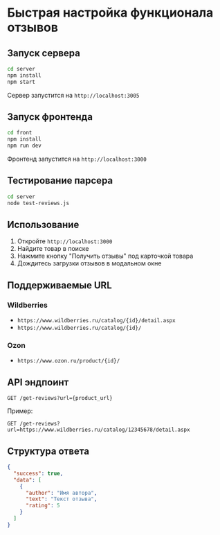 # Быстрая настройка функционала отзывов

## Запуск сервера

```bash
cd server
npm install
npm start
```

Сервер запустится на `http://localhost:3005`

## Запуск фронтенда

```bash
cd front
npm install
npm run dev
```

Фронтенд запустится на `http://localhost:3000`

## Тестирование парсера

```bash
cd server
node test-reviews.js
```

## Использование

1. Откройте `http://localhost:3000`
2. Найдите товар в поиске
3. Нажмите кнопку "Получить отзывы" под карточкой товара
4. Дождитесь загрузки отзывов в модальном окне

## Поддерживаемые URL

### Wildberries
- `https://www.wildberries.ru/catalog/{id}/detail.aspx`
- `https://www.wildberries.ru/catalog/{id}/`

### Ozon
- `https://www.ozon.ru/product/{id}/`

## API эндпоинт

```
GET /get-reviews?url={product_url}
```

Пример:
```
GET /get-reviews?url=https://www.wildberries.ru/catalog/12345678/detail.aspx
```

## Структура ответа

```json
{
  "success": true,
  "data": [
    {
      "author": "Имя автора",
      "text": "Текст отзыва",
      "rating": 5
    }
  ]
}
```
